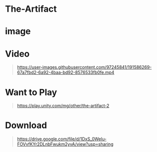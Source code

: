 # The-Artifact

# image

# Video
> https://user-images.githubusercontent.com/97245841/191586269-67a7fbd2-6a92-4baa-bd92-8576533fb0fe.mp4

# Want to Play
> https://play.unity.com/mg/other/the-artifact-2

# Download
> https://drive.google.com/file/d/1DxS_0Welu-FOVvfKYr2DLnbFwukm2yvA/view?usp=sharing

